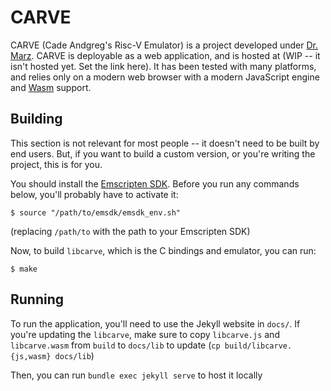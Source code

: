 
# CARVE

CARVE (Cade Andgreg's Risc-V Emulator) is a project developed under [Dr. Marz](https://www.eecs.utk.edu/people/stephen-marz/). CARVE is deployable as a web application, and is hosted at (WIP -- it isn't hosted yet. Set the link here). It has been tested with many platforms, and relies only on a modern web browser with a modern JavaScript engine and [Wasm](https://webassembly.org/) support.

## Building

This section is not relevant for most people -- it doesn't need to be built by end users. But, if you want to build a custom version, or you're writing the project, this is for you.

You should install the [Emscripten SDK](https://emscripten.org/docs/getting_started/downloads.html). Before you run any commands below, you'll probably have to activate it:

```shell
$ source "/path/to/emsdk/emsdk_env.sh"
```

(replacing `/path/to` with the path to your Emscripten SDK)

Now, to build `libcarve`, which is the C bindings and emulator, you can run:

```shell
$ make
```

## Running

To run the application, you'll need to use the Jekyll website in `docs/`. If you're updating the `libcarve`, make sure to copy `libcarve.js` and `libcarve.wasm` from `build` to `docs/lib` to update  (`cp build/libcarve.{js,wasm} docs/lib`)

Then, you can run `bundle exec jekyll serve` to host it locally

